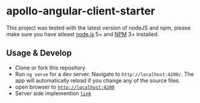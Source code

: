 # apollo-angular-client-starter

This project was tested with the latest version of nodeJS and npm, please make sure you have atleast  [node.js](https://nodejs.org/) 5+ and [NPM](https://www.npmjs.com/) 3+ installed.

## Usage & Develop

- Clone or fork this repository
- Run `ng serve` for a dev server. Navigate to `http://localhost:4200/`. The app will automatically reload if you change any of the source files.
- open browser to [`http://localhost:4200`](http://localhost:4200)
- Server side implemention [`link`](https://github.com/tomyitav/graphql-server-typed)

